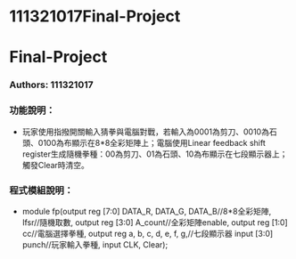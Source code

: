 # 111321017Final-Project
# Final-Project
### Authors: 111321017

### 功能說明：
* 玩家使用指撥開關輸入猜拳與電腦對戰，若輸入為0001為剪刀、0010為石頭、0100為布顯示在8*8全彩矩陣上；電腦使用Linear feedback shift register生成隨機拳種：00為剪刀、01為石頭、10為布顯示在七段顯示器上；觸發Clear時清空。

### 程式模組說明：
* module fp(output reg [7:0] DATA_R, DATA_G, DATA_B//8*8全彩矩陣, lfsr//隨機取數, output reg [3:0] A_count//全彩矩陣enable, output reg [1:0] cc//電腦選擇拳種,
output reg a, b, c, d, e, f, g,//七段顯示器
input [3:0] punch//玩家輸入拳種, input CLK, Clear);
